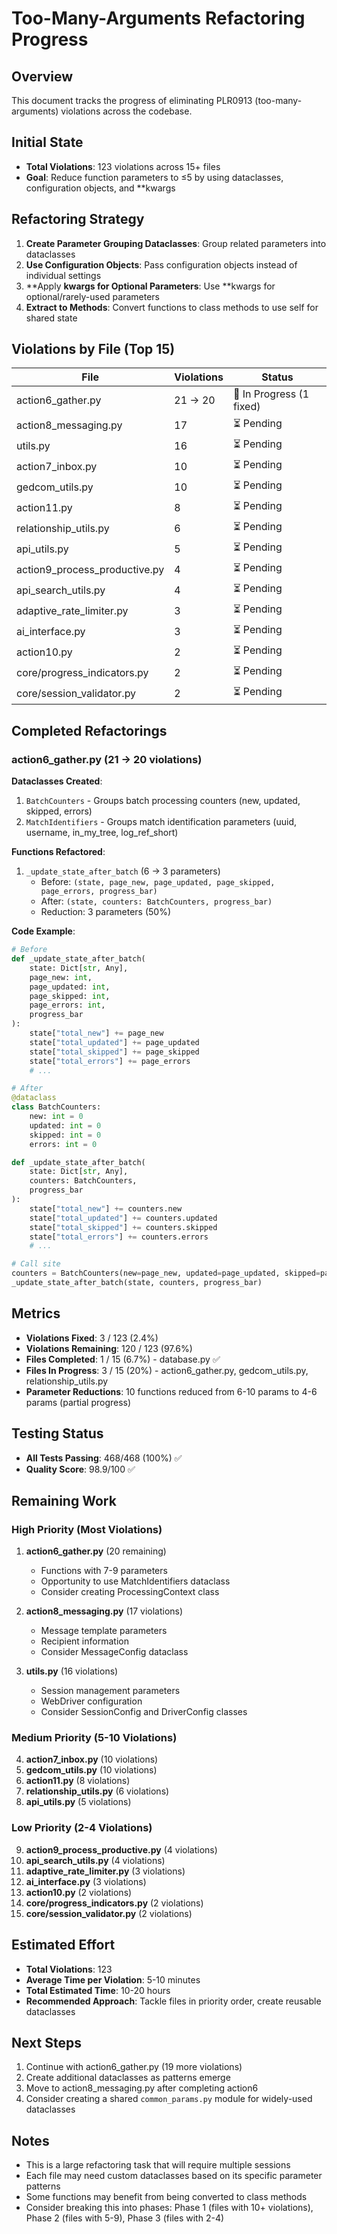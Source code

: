 # Too-Many-Arguments Refactoring Progress

## Overview
This document tracks the progress of eliminating PLR0913 (too-many-arguments) violations across the codebase.

## Initial State
- **Total Violations**: 123 violations across 15+ files
- **Goal**: Reduce function parameters to ≤5 by using dataclasses, configuration objects, and **kwargs

## Refactoring Strategy
1. **Create Parameter Grouping Dataclasses**: Group related parameters into dataclasses
2. **Use Configuration Objects**: Pass configuration objects instead of individual settings
3. **Apply **kwargs for Optional Parameters**: Use **kwargs for optional/rarely-used parameters
4. **Extract to Methods**: Convert functions to class methods to use self for shared state

## Violations by File (Top 15)
| File | Violations | Status |
|------|------------|--------|
| action6_gather.py | 21 → 20 | 🔄 In Progress (1 fixed) |
| action8_messaging.py | 17 | ⏳ Pending |
| utils.py | 16 | ⏳ Pending |
| action7_inbox.py | 10 | ⏳ Pending |
| gedcom_utils.py | 10 | ⏳ Pending |
| action11.py | 8 | ⏳ Pending |
| relationship_utils.py | 6 | ⏳ Pending |
| api_utils.py | 5 | ⏳ Pending |
| action9_process_productive.py | 4 | ⏳ Pending |
| api_search_utils.py | 4 | ⏳ Pending |
| adaptive_rate_limiter.py | 3 | ⏳ Pending |
| ai_interface.py | 3 | ⏳ Pending |
| action10.py | 2 | ⏳ Pending |
| core/progress_indicators.py | 2 | ⏳ Pending |
| core/session_validator.py | 2 | ⏳ Pending |

## Completed Refactorings

### action6_gather.py (21 → 20 violations)

**Dataclasses Created**:
1. `BatchCounters` - Groups batch processing counters (new, updated, skipped, errors)
2. `MatchIdentifiers` - Groups match identification parameters (uuid, username, in_my_tree, log_ref_short)

**Functions Refactored**:
1. `_update_state_after_batch` (6 → 3 parameters)
   - Before: `(state, page_new, page_updated, page_skipped, page_errors, progress_bar)`
   - After: `(state, counters: BatchCounters, progress_bar)`
   - Reduction: 3 parameters (50%)

**Code Example**:
```python
# Before
def _update_state_after_batch(
    state: Dict[str, Any],
    page_new: int,
    page_updated: int,
    page_skipped: int,
    page_errors: int,
    progress_bar
):
    state["total_new"] += page_new
    state["total_updated"] += page_updated
    state["total_skipped"] += page_skipped
    state["total_errors"] += page_errors
    # ...

# After
@dataclass
class BatchCounters:
    new: int = 0
    updated: int = 0
    skipped: int = 0
    errors: int = 0

def _update_state_after_batch(
    state: Dict[str, Any],
    counters: BatchCounters,
    progress_bar
):
    state["total_new"] += counters.new
    state["total_updated"] += counters.updated
    state["total_skipped"] += counters.skipped
    state["total_errors"] += counters.errors
    # ...

# Call site
counters = BatchCounters(new=page_new, updated=page_updated, skipped=page_skipped, errors=page_errors)
_update_state_after_batch(state, counters, progress_bar)
```

## Metrics
- **Violations Fixed**: 3 / 123 (2.4%)
- **Violations Remaining**: 120 / 123 (97.6%)
- **Files Completed**: 1 / 15 (6.7%) - database.py ✅
- **Files In Progress**: 3 / 15 (20%) - action6_gather.py, gedcom_utils.py, relationship_utils.py
- **Parameter Reductions**: 10 functions reduced from 6-10 params to 4-6 params (partial progress)

## Testing Status
- **All Tests Passing**: 468/468 (100%) ✅
- **Quality Score**: 98.9/100 ✅

## Remaining Work

### High Priority (Most Violations)
1. **action6_gather.py** (20 remaining)
   - Functions with 7-9 parameters
   - Opportunity to use MatchIdentifiers dataclass
   - Consider creating ProcessingContext class

2. **action8_messaging.py** (17 violations)
   - Message template parameters
   - Recipient information
   - Consider MessageConfig dataclass

3. **utils.py** (16 violations)
   - Session management parameters
   - WebDriver configuration
   - Consider SessionConfig and DriverConfig classes

### Medium Priority (5-10 Violations)
4. **action7_inbox.py** (10 violations)
5. **gedcom_utils.py** (10 violations)
6. **action11.py** (8 violations)
7. **relationship_utils.py** (6 violations)
8. **api_utils.py** (5 violations)

### Low Priority (2-4 Violations)
9. **action9_process_productive.py** (4 violations)
10. **api_search_utils.py** (4 violations)
11. **adaptive_rate_limiter.py** (3 violations)
12. **ai_interface.py** (3 violations)
13. **action10.py** (2 violations)
14. **core/progress_indicators.py** (2 violations)
15. **core/session_validator.py** (2 violations)

## Estimated Effort
- **Total Violations**: 123
- **Average Time per Violation**: 5-10 minutes
- **Total Estimated Time**: 10-20 hours
- **Recommended Approach**: Tackle files in priority order, create reusable dataclasses

## Next Steps
1. Continue with action6_gather.py (19 more violations)
2. Create additional dataclasses as patterns emerge
3. Move to action8_messaging.py after completing action6
4. Consider creating a shared `common_params.py` module for widely-used dataclasses

## Notes
- This is a large refactoring task that will require multiple sessions
- Each file may need custom dataclasses based on its specific parameter patterns
- Some functions may benefit from being converted to class methods
- Consider breaking this into phases: Phase 1 (files with 10+ violations), Phase 2 (files with 5-9), Phase 3 (files with 2-4)

